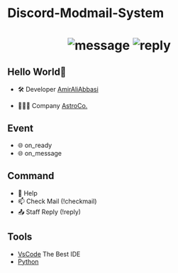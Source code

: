 # Discord-Modmail-System
<h1 align="center">
  <img src="https://cdn.discordapp.com/attachments/1039967003538096258/1187132680043774183/message.png" alt="message" />
  <img src="https://cdn.discordapp.com/attachments/1039967003538096258/1187132680337379348/reply2.png" alt="reply" />
</h1>

## Hello World👋


- 🛠️ Developer [AmirAliAbbasi](https://github.com/AmirAliAbbasi)

- 🧑🏼‍🚀 Company [AstroCo.](https://github.com/AstroCorporation)

## Event
- 🌐 on_ready
- 🌐 on_message
## Command
- 🤔 Help
- 📫 Check Mail (!checkmail)
- 📤 Staff Reply (!reply)


## Tools
- [VsCode](https://code.visualstudio.com/) The Best IDE
- [Python](https://www.python.org/) 

